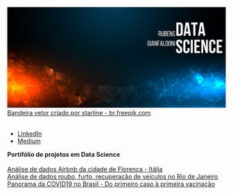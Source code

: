 <img src="banner github.png">
<a href='https://br.freepik.com/vetores/bandeira'>Bandeira vetor criado por starline - br.freepik.com</a>
<br>
<br>


* [LinkedIn](https://www.linkedin.com/in/rubensgianfaldoni/)
* [Medium](https://medium.com/@gianfaldoni)


**Portifólio de projetos em Data Science**
<br>
<br>
<a href='https://bit.ly/3tsfWxY'>Análise de dados Airbnb da cidade de Florença - Itália <br>
<a href='https://bit.ly/3pVs48t'>Análise de dados roubo, furto, recuperação de veículos no Rio de Janeiro <br>
<a href='https://bit.ly/3mj40LO'>Panorama da COVID19 no Brasil - Do primeiro caso à primeira vacinação

